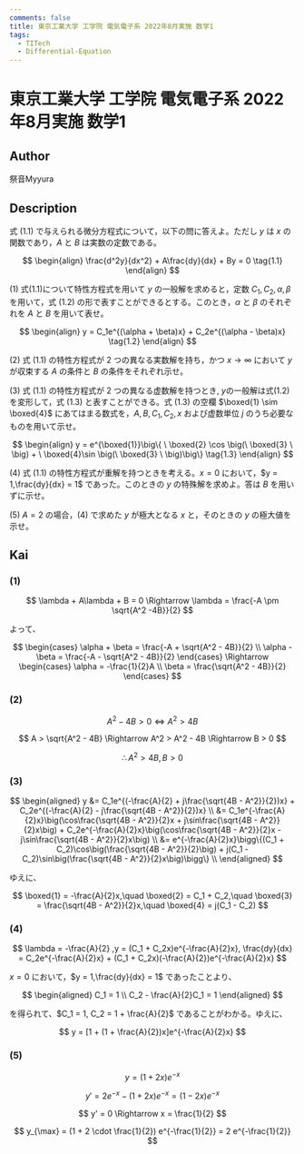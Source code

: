 ```yaml
---
comments: false
title: 東京工業大学 工学院 電気電子系 2022年8月実施 数学1
tags:
  - TITech
  - Differential-Equation
---
```

# 東京工業大学 工学院 電気電子系 2022年8月実施 数学1

## **Author**
祭音Myyura

## **Description**
式 $(1.1)$ で与えられる微分方程式について，以下の問に答えよ。ただし $y$ は $x$ の関数であり，$A$ と $B$ は実数の定数である。

$$
\begin{align} 
\frac{d^2y}{dx^2} + A\frac{dy}{dx} + By = 0 \tag{1.1}
\end{align}
$$

(1) 
式(1.1)について特性方程式を用いて $y$ の一般解を求めると，定数 $C_1,C_2,\alpha,\beta$ を用いて，式 $(1.2)$ の形で表すことができるとする。このとき，$\alpha$ と $\beta$ のそれぞれを $A$ と $B$ を用いて表せ。 

$$
\begin{align}
y = C_1e^{(\alpha + \beta)x} + C_2e^{(\alpha - \beta)x} \tag{1.2}
\end{align}
$$

(2)
式 $(1.1)$ の特性方程式が $2$ つの異なる実数解を持ち，かつ $x \rightarrow \infty$ において $y$ が収束する $A$ の条件と $B$ の条件をそれぞれ示せ。

(3)
式 $(1.1)$ の特性方程式が $2$ つの異なる虚数解を持つとき, $y$の一般解は式(1.2)を変形して，式 $(1.3)$ と表すことができる。式 $(1.3)$ の空欄 $\boxed{1} \sim \boxed{4}$ にあてはまる数式を，$A,B,C_1,C_2,x$ および虚数単位 $j$ のうち必要なものを用いて示せ。

$$
\begin{align}
y = e^{\boxed{1}}\big\{ \ \boxed{2} \cos \big(\ \boxed{3} \ \big) + \ \boxed{4}\sin \big(\ \boxed{3} \ \big)\big\} \tag{1.3}
\end{align}
$$

(4)
式 $(1.1)$ の特性方程式が重解を持つときを考える。$x = 0$ において，$y = 1,\frac{dy}{dx} = 1$ であった。このときの $y$ の特殊解を求めよ。答は $B$ を用いずに示せ。 

(5)
$A = 2$ の場合，(4) で求めた $y$ が極大となる $x$ と，そのときの $y$ の極大値を示せ。

## **Kai** 
### (1)

$$
\lambda + A\lambda + B = 0 \Rightarrow \lambda = \frac{-A \pm \sqrt{A^2 -4B}}{2}
$$

よって、

$$
\begin{cases}
    \alpha + \beta = \frac{-A + \sqrt{A^2 - 4B}}{2} \\
    \alpha - \beta = \frac{-A - \sqrt{A^2 - 4B}}{2}
\end{cases} \Rightarrow
\begin{cases}
    \alpha = -\frac{1}{2}A \\
    \beta = \frac{\sqrt{A^2 - 4B}}{2}
\end{cases}
$$

### (2)

$$
A^2 - 4B > 0 \Leftrightarrow A^2 > 4B
$$

$$
A > \sqrt{A^2 - 4B} \Rightarrow A^2 > A^2 - 4B \Rightarrow B > 0
$$

$$
\therefore A^2 > 4B,B > 0
$$

### (3)

$$
\begin{aligned}
y &= C_1e^{(-\frac{A}{2} + j\frac{\sqrt{4B - A^2}}{2})x} + C_2e^{(-\frac{A}{2} - j\frac{\sqrt{4B - A^2}}{2})x} \\
&= C_1e^{-\frac{A}{2}x}\big(\cos\frac{\sqrt{4B - A^2}}{2}x + j\sin\frac{\sqrt{4B - A^2}}{2}x\big) + C_2e^{-\frac{A}{2}x}\big(\cos\frac{\sqrt{4B - A^2}}{2}x - j\sin\frac{\sqrt{4B - A^2}}{2}x\big) \\
&= e^{-\frac{A}{2}x}\bigg\{(C_1 + C_2)\cos\big(\frac{\sqrt{4B - A^2}}{2}\big) + j(C_1 - C_2)\sin\big(\frac{\sqrt{4B - A^2}}{2}x\big)\bigg\} \\
\end{aligned}
$$

ゆえに、

$$
\boxed{1} = -\frac{A}{2}x,\quad \boxed{2} = C_1 + C_2,\quad \boxed{3} = \frac{\sqrt{4B - A^2}}{2}x,\quad \boxed{4} = j(C_1 - C_2)
$$

### (4)

$$
\lambda = -\frac{A}{2} ,y = (C_1 + C_2x)e^{-\frac{A}{2}x}, \frac{dy}{dx} = C_2e^{-\frac{A}{2}x} + (C_1 + C_2x)(-\frac{A}{2})e^{-\frac{A}{2}x}
$$

$x = 0$ において，$y = 1,\frac{dy}{dx} = 1$ であったことより、

$$
\begin{aligned}
C_1 = 1 \\
C_2 - \frac{A}{2}C_1 = 1
\end{aligned}
$$

を得られて、$C_1 = 1, C_2 = 1 + \frac{A}{2}$ であることがわかる。ゆえに、

$$
y = [1 + (1 + \frac{A}{2})x]e^{-\frac{A}{2}x}
$$

### (5)

$$
y = (1 + 2x)e^{-x}
$$

$$
y' = 2e^{-x} - (1 + 2x)e^{-x} = (1 - 2x)e^{-x}
$$

$$
y' = 0 \Rightarrow x = \frac{1}{2}
$$

$$
y_{\max} = (1 + 2 \cdot \frac{1}{2}) e^{-\frac{1}{2}} = 2 e^{-\frac{1}{2}}
$$
